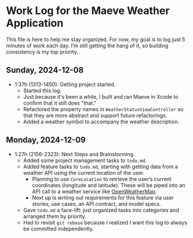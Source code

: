 # Work Log for the Maeve Weather Application

This file is here to help me stay organized. For now, my goal is to log just 5 minutes of work
each day. I’m still getting the hang of it, so building consistency is my top priority.

## Sunday, 2024-12-08

- 1:37h (1313-1450): Getting project started.
  - Started this log.
  - Just because it's been a while, I built and ran Maeve in Xcode to confirm that it still does "that."
  - Refactored the property names in `WeatherStatusViewController` so that they are more abstract and support future refactorings.
  - Added a weather symbol to accompany the weather description.

## Monday, 2024-12-09

- 1:27h (2156-2323): Next Steps and Brainstorming.
  - Added some project management tasks to `todo.md`.
  - Added feature tasks to `todo.md`, starting with getting data from a weather API using the current location of the user.
    - Planning to use `CoreLocation` to retrieve the user’s current coordinates (longitude and latitude). These will be piped into an API call to a weather service like [OpenWeatherMap](https://openweathermap.org/api).
    - Next up is writing out requirements for this feature via user stories, use cases, an API contract, and model specs.
  - Gave `todo.md` a face-lift: just organized tasks into categories and arranged them by priority.
  - Had to revisit `git rebase` because I realized I want this log to always be committed independently.
